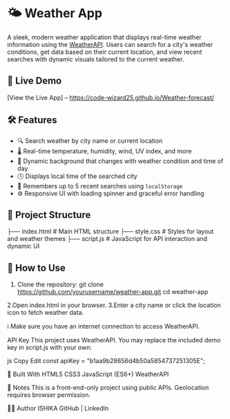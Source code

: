 # 🌤️ Weather App

A sleek, modern weather application that displays real-time weather information using the [WeatherAPI](https://www.weatherapi.com/). Users can search for a city's weather conditions, get data based on their current location, and view recent searches with dynamic visuals tailored to the current weather.

## 🚀 Live Demo

[View the Live App] – https://code-wizard25.github.io/Weather-forecast/

## 🛠️ Features

- 🔍 Search weather by city name or current location
- 🌡️ Real-time temperature, humidity, wind, UV index, and more
- 🎨 Dynamic background that changes with weather condition and time of day
- 🕓 Displays local time of the searched city
- 🧠 Remembers up to 5 recent searches using `localStorage`
- ⚙️ Responsive UI with loading spinner and graceful error handling

## 📂 Project Structure
├── index.html # Main HTML structure
├── style.css # Styles for layout and weather themes
├── script.js # JavaScript for API interaction and dynamic UI


## 🔧 How to Use

1. Clone the repository:
   git clone https://github.com/yourusername/weather-app.git
   cd weather-app
   
  2.Open index.html in your browser.
3.Enter a city name or click the location icon to fetch weather data.

ℹ️ Make sure you have an internet connection to access WeatherAPI.

API Key
This project uses WeatherAPI. You may replace the included demo key in script.js with your own:

js
Copy
Edit
const apiKey = "b1aa9b28656d4b50a5854737251305E";

🧱 Built With
HTML5
CSS3
JavaScript (ES6+)
WeatherAPI

📌 Notes
This is a front-end-only project using public APIs.
Geolocation requires browser permission.

🧑‍💻 Author
ISHIKA
GitHub | LinkedIn


